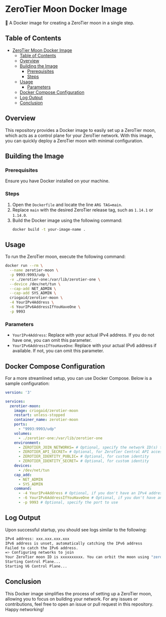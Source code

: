 # ZeroTier Moon Docker Image

🐳 A Docker image for creating a ZeroTier moon in a single step.

## Table of Contents
- [ZeroTier Moon Docker Image](#zerotier-moon-docker-image)
  - [Table of Contents](#table-of-contents)
  - [Overview](#overview)
  - [Building the Image](#building-the-image)
    - [Prerequisites](#prerequisites)
    - [Steps](#steps)
  - [Usage](#usage)
    - [Parameters](#parameters)
  - [Docker Compose Configuration](#docker-compose-configuration)
  - [Log Output](#log-output)
  - [Conclusion](#conclusion)

## Overview
This repository provides a Docker image to easily set up a ZeroTier moon, which acts as a control plane for your ZeroTier network. With this image, you can quickly deploy a ZeroTier moon with minimal configuration.

## Building the Image

### Prerequisites
Ensure you have Docker installed on your machine.

### Steps
1. Open the `Dockerfile` and locate the line `ARG TAG=main`.
2. Replace `main` with the desired ZeroTier release tag, such as `1.14.1` or `1.14.0`.
3. Build the Docker image using the following command:
   ```bash
   docker build -t your-image-name .
   ```

## Usage
To run the ZeroTier moon, execute the following command:

```bash
docker run --rm \
  --name zerotier-moon \
  -p 9993:9993/udp \
  -v ./zerotier-one:/var/lib/zerotier-one \
  --device /dev/net/tun \
  --cap-add NET_ADMIN \
  --cap-add SYS_ADMIN \
  criogaid/zerotier-moon \
  -4 YourIPv4Address \
  -6 YourIPv6AddressIfYouHaveOne \
  -p 9993
```

### Parameters
- `YourIPv4Address`: Replace with your actual IPv4 address. If you do not have one, you can omit this parameter.
- `YourIPv6AddressIfYouHaveOne`: Replace with your actual IPv6 address if available. If not, you can omit this parameter.

## Docker Compose Configuration
For a more streamlined setup, you can use Docker Compose. Below is a sample configuration:

```yaml
version: '3'

services:
  zerotier-moon:
    image: criogaid/zerotier-moon
    restart: unless-stopped
    container_name: zerotier-moon
    ports:
      - "9993:9993/udp"
    volumes:
      - ./zerotier-one:/var/lib/zerotier-one
    environment:
      - ZEROTIER_JOIN_NETWORKS= # Optional, specify the network ID(s) to join
      - ZEROTIER_API_SECRET= # Optional, for ZeroTier Central API access
      - ZEROTIER_IDENTITY_PUBLIC= # Optional, for custom identity
      - ZEROTIER_IDENTITY_SECRET= # Optional, for custom identity
    devices:
      - /dev/net/tun
    cap_add:
      - NET_ADMIN
      - SYS_ADMIN
    command:
      - -4 YourIPv4Address # Optional, if you don't have an IPv4 address, remove this line
      - -6 YourIPv6AddressIfYouHaveOne # Optional, if you don't have an IPv6 address, remove this line
      - -p 9993 # Optional, specify the port to use
```

## Log Output
Upon successful startup, you should see logs similar to the following:

```bash
IPv4 address: xxx.xxx.xxx.xxx
IPv6 address is unset, automatically catching the IPv6 address
Failed to catch the IPv6 address.
=> Configuring networks to join
Your ZeroTier moon ID is xxxxxxxxxx. You can orbit the moon using "zerotier-cli orbit xxxxxxxxx xxxxxxxxx"
Starting Control Plane...
Starting V6 Control Plane...
```

## Conclusion
This Docker image simplifies the process of setting up a ZeroTier moon, allowing you to focus on building your network. For any issues or contributions, feel free to open an issue or pull request in this repository. Happy networking!